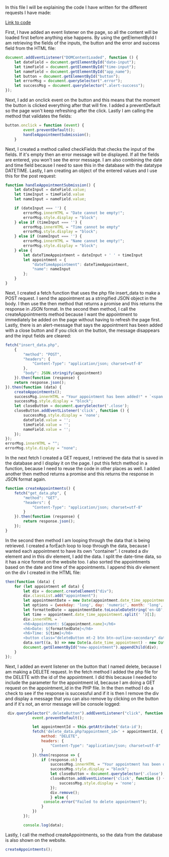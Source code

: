 In this file I will be explaining the code I have written for the different requests I have made:

[Link to code](https://gitlab.fdmci.hva.nl/IoT/2023-2024-semester-2/individual-project/tiitiizuuxuu49/-/blob/main/web/index.js?ref_type=heads)

First, I have added an event listener on the page, so all the content will be loaded first before anything else happens. 
By using the getElementById I am retrieving the fields of the inputs, the button and the error and success field from 
the HTML file:
```javascript
document.addEventListener("DOMContentLoaded", function () {
    let dateField = document.getElementById("date-input");
    let timeField = document.getElementById("time-input");
    let nameField = document.getElementById("app_name");
    let button = document.getElementById("button");
    let errorMsg = document.querySelector(".error");
    let successMsg = document.querySelector(".alert-success");
});
```

Next, I add an onclick event on the button and this means that the moment the button is clicked everything after that 
will fire. I added a preventDefault so the page won't keep refreshing after the click. Lastly I am calling the method 
that validates the fields:
```javascript
button.onclick = function (event) {
        event.preventDefault();
        handleAppointmentSubmission();
    }
```

Next, I created a method called checkFields that checks the input of the fields. If it's empty then an error message will 
be displayed. If all the fields are entered, you won't see the error message. I am also combining the date and time field
because I need to save this in the database with the datatype DATETIME. Lastly, I am creating an object of the entered 
values and I use this for the post request:
```javascript
function handleAppointmentSubmission() {
    let dateInput = dateField.value;
    let timeInput = timeField.value
    let nameInput = nameField.value;

    if (dateInput === '') {
        errorMsg.innerHTML = "Date cannot be empty!";
        errorMsg.style.display = "block";
    } else if (timeInput === '') {
        errorMsg.innerHTML = "Time cannot be empty"
        errorMsg.style.display = "block";
    } else if (nameInput === '') {
        errorMsg.innerHTML = "Name cannot be empty!";
        errorMsg.style.display = "block";
    } else {
        let dateTimeAppointment = dateInput + ' ' + timeInput
        let appointment = {
            "dateTimeAppointment": dateTimeAppointment,
            "name": nameInput
        };
    }
}
```

Next, I created a fetch function that uses the php file insert_data to make a POST request. I send the appointment as a 
stringified JSON object in the body. I then use the then method that returns a promise and this returns the response in 
JSON format. In the second then method, I call the createAppointments method because I want the appointment to immediately
be added on the page without having to refresh the page first. Lastly, there is an alert-message that says the 
appointment has been added with a close button and if you click on the button, the message disappears and the input fields
are cleared:

```javascript
fetch("insert_data.php",
    {
        "method": "POST",
        "headers": {
            "Content-Type": "application/json; charset=utf-8"
        },
        "body": JSON.stringify(appointment)
    }).then(function (response) {
    return response.json();
}).then(function (data) {
    createAppointments();
    successMsg.innerHTML = "Your appointment has been added!" + `<span class="close">&times;</span>`;
    successMsg.style.display = "block";
    let closeButton = document.querySelector('.close');
    closeButton.addEventListener('click', function () {
        successMsg.style.display = 'none';
        dateField.value = '';
        timeField.value = '';
        nameField.value = '';
    });
});
errorMsg.innerHTML = "";
errorMsg.style.display = "none";
```

In the next fetch I created a GET request, I retrieved the data that is saved in the database and I display it 
on the page. I put this fetch method in a function, because I need to reuse the code in other places as well.
I added another then method returns a promise and this returns the response in JSON format again. 
```javascript
function createAppointments() {
    fetch("get_data.php", {
        "method": "GET",
        "headers": {
            "Content-Type": "application/json; charset=utf-8"
        }
    }).then(function (response) {
        return response.json();
    });
}
```

In the second then method I am looping through the data that is being retrieved. I created a forEach loop to loop through 
the data, because I wanted each appointment to have its own "container". I created a div element and in this div element,
I add the data. I split the date-time data, so it has a nice format on the website too. I also sorted the appointments based
on the date and time of the appointments. I append this div element on the div I created in the HTML file: 
```javascript
then(function (data) {
    for (let appointment of data) {
        let div = document.createElement("div");
        div.classList.add("appointment");
        let appointmentDate = new Date(appointment.date_time_appointment);
        let options = {weekday: 'long', day: 'numeric', month: 'long', year: 'numeric'};
        let formattedDate = appointmentDate.toLocaleDateString('en-GB', options);
        let time = appointment.date_time_appointment.split(' ')[1];
        div.innerHTML = `
        <h6>Appointment: ${appointment.name}</h6>
        <h6>Date: ${formattedDate}</h6>
        <h6>Time: ${time}</h6>  
        <button class="deleteButton mt-2 btn btn-outline-secondary" data-id="${appointment.appointment_id}">Delete</button>`;
        data.sort((a, b) => new Date(a.date_time_appointment) - new Date(b.date_time_appointment));
        document.getElementById("new-appointment").appendChild(div);
    }
});
```

Next, I added an event listener on the button that I named delete, because I am making a DELETE request. In the fetch 
method I added the php file for the DELETE with the id of the appointment. I did this because I needed to include the parameter
for the appointment id, because I am doing a GET request on the appointment_id in the PHP file. In the then method I do 
a check to see if the response is successful and if it is then I remove the div and display a message that you can also 
remove by clicking on the button and if it's not, an error message will be console logged:
```javascript
 div.querySelector(".deleteButton").addEventListener("click", function (event) {
            event.preventDefault();

            let appointmentId = this.getAttribute('data-id');
            fetch('delete_data.php?appointment_id=' + appointmentId, {
                method: "DELETE",
                headers: {
                    "Content-Type": "application/json; charset=utf-8"
                }
            }).then(response => {
                if (response.ok) {
                    successMsg.innerHTML = "Your appointment has been deleted!" + `<span class="close">&times;</span>`;
                    successMsg.style.display = "block";
                    let closeButton = document.querySelector('.close');
                    closeButton.addEventListener('click', function () {
                        successMsg.style.display = 'none';
                    });
                    div.remove();                
                    } else {
                 console.error("Failed to delete appointment");
                }
            })
        });

        console.log(data);
```

Lastly, I call the method createAppointments, so the data from the database is also shown on the website.

```javascript
createAppointments();
```